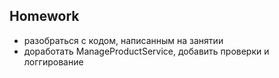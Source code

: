 ## Homework

- разобраться с кодом, написанным на занятии
- доработать ManageProductService, добавить проверки и логгирование
